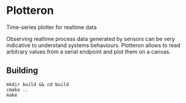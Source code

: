 # Plotteron

Time-series plotter for realtime data

Observing realtime process data generated by sensors can be very indicative
to understand systems behaviours. Plotteron allows to read arbitrary values
from a serial endpoint and plot them on a canvas.

## Building

    mkdir build && cd build
    cmake ..
    make
